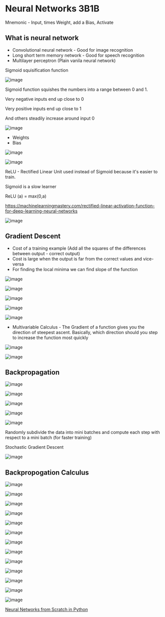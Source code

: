 # Neural Networks 3B1B

Mnemonic - Input, times Weight, add a Bias, Activate

## What is neural network

- Convolutional neural network - Good for image recognition
- Long short term memory network - Good for speech recognition
- Multilayer perceptron (Plain vanila neural network)

Sigmoid squisification function

![image](../../media/Neural-Networks-3B1B-image1.jpg)

Sigmoid function squishes the numbers into a range between 0 and 1.

Very negative inputs end up close to 0

Very positive inputs end up close to 1

And others steadily increase around input 0

![image](../../media/Neural-Networks-3B1B-image2.jpg)

- Weights
- Bias

![image](../../media/Neural-Networks-3B1B-image3.jpg)

![image](../../media/Neural-Networks-3B1B-image4.jpg)

ReLU - Rectified Linear Unit used instead of Sigmoid because it's easier to train.

Sigmoid is a slow learner

ReLU (a) = max(0,a)

https://machinelearningmastery.com/rectified-linear-activation-function-for-deep-learning-neural-networks

![image](../../media/Neural-Networks-3B1B-image5.jpg)

## Gradient Descent

- Cost of a training example (Add all the squares of the differences between output - correct output)
- Cost is large when the output is far from the correct values and vice-versa
- For finding the local minima we can find slope of the function

![image](../../media/Neural-Networks-3B1B-image6.jpg)

![image](../../media/Neural-Networks-3B1B-image7.jpg)

![image](../../media/Neural-Networks-3B1B-image8.jpg)

![image](../../media/Neural-Networks-3B1B-image9.jpg)

![image](../../media/Neural-Networks-3B1B-image10.jpg)

- Multivariable Calculus - The Gradient of a function gives you the direction of steepest ascent. Basically, which direction should you step to increase the function most quickly

![image](../../media/Neural-Networks-3B1B-image11.jpg)

![image](../../media/Neural-Networks-3B1B-image12.jpg)

## Backpropagation

![image](../../media/Neural-Networks-3B1B-image13.jpg)

![image](../../media/Neural-Networks-3B1B-image14.jpg)

![image](../../media/Neural-Networks-3B1B-image15.jpg)

![image](../../media/Neural-Networks-3B1B-image16.jpg)

![image](../../media/Neural-Networks-3B1B-image17.jpg)

Randomly subdivide the data into mini batches and compute each step with respect to a mini batch (for faster training)

Stochastic Gradient Descent

![image](../../media/Neural-Networks-3B1B-image18.jpg)

## Backpropogation Calculus

![image](../../media/Neural-Networks-3B1B-image19.jpg)

![image](../../media/Neural-Networks-3B1B-image20.jpg)

![image](../../media/Neural-Networks-3B1B-image21.jpg)

![image](../../media/Neural-Networks-3B1B-image22.jpg)

![image](../../media/Neural-Networks-3B1B-image23.jpg)

![image](../../media/Neural-Networks-3B1B-image24.jpg)

![image](../../media/Neural-Networks-3B1B-image25.jpg)

![image](../../media/Neural-Networks-3B1B-image26.jpg)

![image](../../media/Neural-Networks-3B1B-image27.jpg)

![image](../../media/Neural-Networks-3B1B-image28.jpg)

![image](../../media/Neural-Networks-3B1B-image29.jpg)

![image](../../media/Neural-Networks-3B1B-image30.jpg)

![image](../../media/Neural-Networks-3B1B-image31.jpg)

[Neural Networks from Scratch in Python](https://www.youtube.com/playlist?list=PLQVvvaa0QuDcjD5BAw2DxE6OF2tius3V3)
